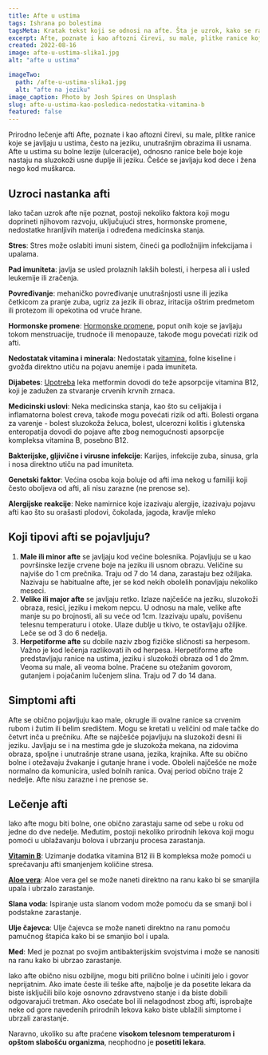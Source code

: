 ```yaml
---
title: Afte u ustima
tags: Ishrana po bolestima
tagsMeta: Kratak tekst koji se odnosi na afte. Šta je uzrok, kako se razlikuju i kako ih prepoznati. Neke od metoda prirodnog tretmana afti.
excerpt: Afte, poznate i kao aftozni čirevi, su male, plitke ranice koje se javljaju u ustima.
created: 2022-08-16
image: afte-u-ustima-slika1.jpg
alt: "afte u ustima"

imageTwo:
  path: /afte-u-ustima-slika1.jpg
  alt: "afte na jeziku"
image_caption: Photo by Josh Spires on Unsplash
slug: afte-u-ustima-kao-posledica-nedostatka-vitamina-b
featured: false
---
```



<div class="container max-width-adaptive-sm">
	<div class="text-component line-height-lg v-space-md">

Prirodno lečenje afti
Afte, poznate i kao aftozni čirevi, su male, plitke ranice koje se javljaju u ustima, često na jeziku, unutrašnjim obrazima ili usnama. Afte u ustima su bolne lezije (ulceracije), odnosno ranice bele boje koje nastaju na sluzokoži usne duplje ili jeziku. Češće se javljaju kod dece i žena nego kod muškarca.

## Uzroci nastanka afti
Iako tačan uzrok afte nije poznat, postoji nekoliko faktora koji mogu doprineti njihovom razvoju, uključujući stres, hormonske promene, nedostatke hranljivih materija i određena medicinska stanja.

**Stres**: Stres može oslabiti imuni sistem, čineći ga podložnijim infekcijama i upalama.

**Pad imuniteta**: javlja se usled prolaznih lakših bolesti, i herpesa ali i usled leukemije ili zračenja.

**Povređivanje**: mehaničko povređivanje unutrašnjosti usne ili jezika četkicom za pranje zuba, ugriz za jezik ili obraz, iritacija oštrim predmetom ili protezom ili opekotina od vruće hrane.

**Hormonske promene**: [Hormonske promene]( https://my.clevelandclinic.org/health/articles/11192-hormones-and-oral-health), poput onih koje se javljaju tokom menstruacije, trudnoće ili menopauze, takođe mogu povećati rizik od afti.

**Nedostatak vitamina i minerala**: Nedostatak [vitamina]( https://www.healthdirect.gov.au/mouth-sores-and-ulcers), folne kiseline i gvožđa direktno utiču na pojavu anemije i pada imuniteta.

**Dijabetes**: [Upotreba]( https://www.mayoclinic.org/drugs-supplements/alogliptin-and-metformin-oral-route/side-effects/drg-20060759) leka metformin dovodi do teže apsorpcije vitamina B12, koji je zadužen za stvaranje crvenih krvnih zrnaca.

**Medicinski uslovi**: Neka medicinska stanja, kao što su celijakija i inflamatorna bolest creva, takođe mogu povećati rizik od afti. Bolesti organa za varenje - bolest sluzokoža želuca, bolest, ulcerozni kolitis i glutenska enteropatija dovodi do pojave afte zbog nemogućnosti apsorpcije kompleksa vitamina B, posebno B12.

**Bakterijske, gljivične i virusne infekcije**: Karijes, infekcije zuba, sinusa, grla i nosa direktno utiču na pad imuniteta.

**Genetski faktor**: Većina osoba koja boluje od afti ima nekog u familiji koji često oboljeva od afti, ali nisu zarazne (ne prenose se).

**Alergijske reakcije**: Neke namirnice koje izazivaju alergije, izazivaju pojavu afti kao što su orašasti plodovi, čokolada, jagoda, kravlje mleko


## Koji tipovi afti se pojavljuju?
1. **Male ili minor afte** se javljaju kod većine bolesnika. Pojavljuju se u kao površinske lezije crvene boje na jeziku ili usnom obrazu. Veličine su najviše do 1 cm prečnika. Traju od 7 do 14 dana, zarastaju bez ožiljaka. Nazivaju se habitualne afte, jer se kod nekih obolelih ponavljaju nekoliko meseci.
2. **Velike ili major afte** se javljaju retko. Izlaze najčešće na jeziku, sluzokoži obraza, resici, jeziku i mekom nepcu. U odnosu na male, velike afte manje su po brojnosti, ali su veće od 1cm. Izazivaju upalu, povišenu telesnu temperaturu i otoke. Ulaze dublje u tkivo, te ostavljaju ožiljke. Leče se od 3 do 6 nedelja.
3. **Herpetiforme afte** su dobile naziv zbog fizičke sličnosti sa herpesom. Važno je kod lečenja razlikovati ih od herpesa. Herpetiforme afte predstavljaju ranice na ustima, jeziku i sluzokoži obraza od 1 do 2mm. Veoma su male, ali veoma bolne. Praćene su otežanim govorom, gutanjem i pojačanim lučenjem slina. Traju od 7 do 14 dana.
   
## Simptomi afti
Afte se obično pojavljuju kao male, okrugle ili ovalne ranice sa crvenim rubom i žutim ili belim središtem. Mogu se kretati u veličini od male tačke do četvrt inča u prečniku. Afte se najčešće pojavljuju na sluzokoži desni ili jeziku. Javljaju se i na mestima gde je sluzokoža mekana, na zidovima obraza, spoljne i unutrašnje strane usana, jezika, krajnika. Afte su obično bolne i otežavaju žvakanje i gutanje hrane i vode. Oboleli najčešće ne može normalno da komunicira, usled bolnih ranica. Ovaj period obično traje 2 nedelje. Afte nisu zarazne i ne prenose se.

## Lečenje afti
Iako afte mogu biti bolne, one obično zarastaju same od sebe u roku od jedne do dve nedelje. Međutim, postoji nekoliko prirodnih lekova koji mogu pomoći u ublažavanju bolova i ubrzanju procesa zarastanja.

[**Vitamin B**]( https://flpshop.rs/dodaci-ishrani/11635/forever-b12-plus/360000954255/personal.html): Uzimanje dodatka vitamina B12 ili B kompleksa može pomoći u sprečavanju afti smanjenjem količine stresa.

[**Aloe vera**]( https://flpshop.rs/napici/11837/forever-aloe-vera-gelhttps://flpshop.rs/dodaci-ishrani/11635/forever-b12-plus/360000954255/personal.html): Aloe vera gel se može naneti direktno na ranu kako bi se smanjila upala i ubrzalo zarastanje.

**Slana voda**: Ispiranje usta slanom vodom može pomoću da se smanji bol i podstakne zarastanje.

**Ulje čajevca**: Ulje čajevca se može naneti direktno na ranu pomoću pamučnog štapića kako bi se smanjio bol i upala.

**Med**: Med je poznat po svojim antibakterijskim svojstvima i može se nanositi na ranu kako bi ubrzao zarastanje.


Iako afte obično nisu ozbiljne, mogu biti prilično bolne i učiniti jelo i govor neprijatnim. Ako imate česte ili teške afte, najbolje je da posetite lekara da biste isključili bilo koje osnovno zdravstveno stanje i da biste dobili odgovarajući tretman. Ako osećate bol ili nelagodnost zbog afti, isprobajte neke od gore navedenih prirodnih lekova kako biste ublažili simptome i ubrzali zarastanje. 

Naravno, ukoliko su afte praćene **visokom telesnom temperaturom i opštom slabošću organizma**, neophodno je **posetiti lekara**.

  </div>
</div>
